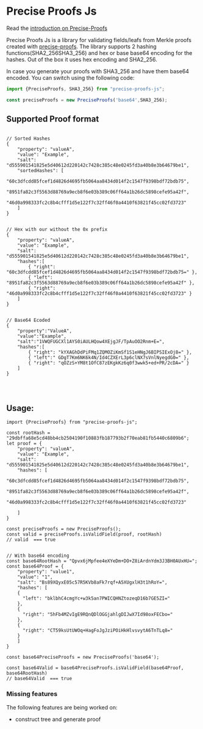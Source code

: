 Precise Proofs Js
==============

Read the [introduction on Precise-Proofs](https://github.com/centrifuge/precise-proofs)

Precise Proofs Js is a library for validating fields/leafs from  Merkle proofs created with [precise-proofs](https://github.com/centrifuge/precise-proofs/blob/master/README.md). 
The library supports 2   hashing functions(SHA2_256SHA3_256) and hex or base base64 encoding for the hashes. Out of the box it uses hex encoding and SHA2_256.

In case you generate your proofs with SHA3_256 and have them base64 encoded. You can switch using the following code:

```javascript
import {PreciseProofs, SHA3_256} from "precise-proofs-js";

const preciseProofs = new PreciseProofs('base64',SHA3_256);
```



## Supported Proof format

```js,
  
// Sorted Hashes
{
    "property": "valueA",
    "value": "Example",
    "salt": "d555901541825e5d40612d220142c7428c385c48e0245fd3a40b8e3b64679be1",
    "sortedHashes": [
        "60c3dfcdd85fcef1d4826d4695fb5064aa8434d014f2c1547f9398bdf72bdb75",
        "8951fa82c3f5563d88769a9ecb8f6e03b389c06ff64a1b26dc5898cefe95a42f",
        "46d0a998333fc2c8b4cfff1d5e122f7c32ff46f0a4410f63821f45cc02fd3723"
    ]
}


// Hex with our without the 0x prefix
{
    "property": "valueA",
    "value": "Example",
    "salt": "d555901541825e5d40612d220142c7428c385c48e0245fd3a40b8e3b64679be1",
    "hashes":[  
        { "right": "60c3dfcdd85fcef1d4826d4695fb5064aa8434d014f2c1547f9398bdf72bdb75=" },
        { "left": "8951fa82c3f5563d88769a9ecb8f6e03b389c06ff64a1b26dc5898cefe95a42f" },
        { "right": "46d0a998333fc2c8b4cfff1d5e122f7c32ff46f0a4410f63821f45cc02fd3723" }
    ]
}
    
    
// Base64 Ecoded
{  
    "property":"ValueA",
    "value":"Example",
    "salt":"1VWQFUGCXl1AYS0iAULHQow4XEjgJF/TpAuOO2Rnm+E=",
    "hashes":[  
        { "right": "kYXAGhDdPiFMq1ZQMOZiKmSf1S1eHNgJ6BIPSIExOj8=" },
        { "left":" GDgT7Km6NK6k4N/Id4CZXErL3p6clNX7sVnlNyegdG0=" },
        { "right": "qOZzS+YM8t1OfC87zEKgkKz6q0f3wwk5+ed+PR/2cDA=" }
    ]
}


    
```



## Usage:


```javascript,
import {PreciseProofs} from "precise-proofs-js";

const rootHash = "29dbffa68e5cd48bb4cb2504190f10883fb187793b2f70eab81fb5440c6809b6";
let proof = {
    "property": "valueA",
    "value": "Example",
    "salt": "d555901541825e5d40612d220142c7428c385c48e0245fd3a40b8e3b64679be1",
    "hashes": [
        "60c3dfcdd85fcef1d4826d4695fb5064aa8434d014f2c1547f9398bdf72bdb75",
        "8951fa82c3f5563d88769a9ecb8f6e03b389c06ff64a1b26dc5898cefe95a42f",
        "46d0a998333fc2c8b4cfff1d5e122f7c32ff46f0a4410f63821f45cc02fd3723"
    
    ]
}

const preciseProofs = new PreciseProofs();
const valid = preciseProofs.isValidField(proof, rootHash)
// valid  === true


// With base64 encoding
const base64RootHash = "Qpvx6jMpfee4eXYeDm+DO+Z8iArdnYdm3J3BH0AUxHU=";
const base64Proof = {
    "property": "value1",
    "value": "1",
    "salt": "Bs89XQyxE05c57R5KVb8aFk7rqf+A5XUgxlH3t1hRoY=",
    "hashes": [
    {
      "left": "bklbhC4cmgYc+w3k5an7PWICQHNZtozeqD16b7GE5ZI="
    },
    {
      "right": "5hFb4MZvIgE9RQnQDlOGGjahlgDIJwX7Id98oxFECbo="
    },
    {
      "right": "CT59ksUtUWOq+HagFoJgJziPOiHkHlvsvytA6TnTLq8="
    }
    ]
}

const base64PreciseProofs = new PreciseProofs('base64');
    
const base64Valid = base64PreciseProofs.isValidField(base64Proof, base64RootHash)
// base64Valid  === true 
```

### Missing features
The following features are being worked on:
* construct tree and generate proof